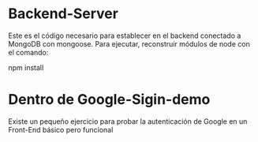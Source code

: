 # Backend-Server

Este es el código necesario para establecer en el backend conectado a MongoDB con mongoose.
Para ejecutar, reconstruir módulos de node con el comando:

npm install


# Dentro de Google-Sigin-demo
Existe un pequeño ejercicio para probar la autenticación de Google en un Front-End básico pero funcional